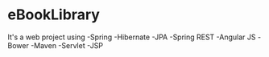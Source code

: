 # eBookLibrary
It's a web project using
-Spring
-Hibernate
-JPA
-Spring REST
-Angular JS
-Bower
-Maven
-Servlet
-JSP